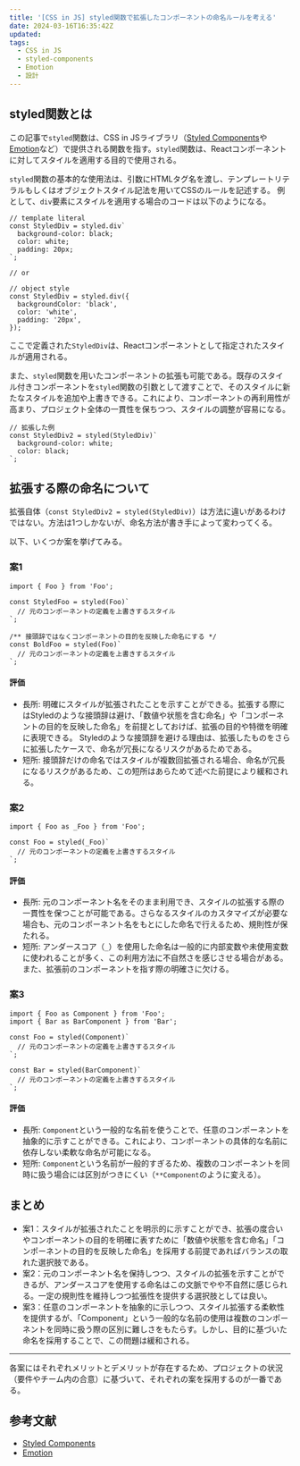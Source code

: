 ```yaml
---
title: '[CSS in JS] styled関数で拡張したコンポーネントの命名ルールを考える'
date: 2024-03-16T16:35:42Z
updated:
tags:
  - CSS in JS
  - styled-components
  - Emotion
  - 設計
---
```


## styled関数とは

この記事で`styled`関数は、CSS in JSライブラリ（[Styled Components](https://styled-components.com/)や[Emotion](https://emotion.sh/docs/introduction)など）で提供される関数を指す。`styled`関数は、Reactコンポーネントに対してスタイルを適用する目的で使用される。

`styled`関数の基本的な使用法は、引数にHTMLタグ名を渡し、テンプレートリテラルもしくはオブジェクトスタイル記法を用いてCSSのルールを記述する。
例として、`div`要素にスタイルを適用する場合のコードは以下のようになる。

```tsx
// template literal
const StyledDiv = styled.div`
  background-color: black;
  color: white;
  padding: 20px;
`;

// or

// object style
const StyledDiv = styled.div({
  backgroundColor: 'black',
  color: 'white',
  padding: '20px',
});
```

ここで定義された`StyledDiv`は、Reactコンポーネントとして指定されたスタイルが適用される。

また、`styled`関数を用いたコンポーネントの拡張も可能である。既存のスタイル付きコンポーネントを`styled`関数の引数として渡すことで、そのスタイルに新たなスタイルを追加や上書きできる。これにより、コンポーネントの再利用性が高まり、プロジェクト全体の一貫性を保ちつつ、スタイルの調整が容易になる。

```tsx
// 拡張した例
const StyledDiv2 = styled(StyledDiv)`
  background-color: white;
  color: black;
`;
```

## 拡張する際の命名について

拡張自体（`const StyledDiv2 = styled(StyledDiv)`）は方法に違いがあるわけではない。方法は1つしかないが、命名方法が書き手によって変わってくる。

以下、いくつか案を挙げてみる。

### 案1

```tsx
import { Foo } from 'Foo';

const StyledFoo = styled(Foo)`
  // 元のコンポーネントの定義を上書きするスタイル
`;

/** 接頭辞ではなくコンポーネントの目的を反映した命名にする */
const BoldFoo = styled(Foo)`
  // 元のコンポーネントの定義を上書きするスタイル
`;
```

#### 評価

- 長所: 明確にスタイルが拡張されたことを示すことができる。拡張する際にはStyledのような接頭辞は避け、「数値や状態を含む命名」や「コンポーネントの目的を反映した命名」を前提としておけば、拡張の目的や特徴を明確に表現できる。
  Styledのような接頭辞を避ける理由は、拡張したものをさらに拡張したケースで、命名が冗長になるリスクがあるためである。
- 短所: 接頭辞だけの命名ではスタイルが複数回拡張される場合、命名が冗長になるリスクがあるため、この短所はあらためて述べた前提により緩和される。

### 案2

```tsx
import { Foo as _Foo } from 'Foo';

const Foo = styled(_Foo)`
  // 元のコンポーネントの定義を上書きするスタイル
`;
```

#### 評価

- 長所: 元のコンポーネント名をそのまま利用でき、スタイルの拡張する際の一貫性を保つことが可能である。さらなるスタイルのカスタマイズが必要な場合も、元のコンポーネント名をもとにした命名で行えるため、規則性が保たれる。
- 短所: アンダースコア（`_`）を使用した命名は一般的に内部変数や未使用変数に使われることが多く、この利用方法に不自然さを感じさせる場合がある。また、拡張前のコンポーネントを指す際の明確さに欠ける。

### 案3

```tsx
import { Foo as Component } from 'Foo';
import { Bar as BarComponent } from 'Bar';

const Foo = styled(Component)`
  // 元のコンポーネントの定義を上書きするスタイル
`;

const Bar = styled(BarComponent)`
  // 元のコンポーネントの定義を上書きするスタイル
`;
```

#### 評価

- 長所: `Component`という一般的な名前を使うことで、任意のコンポーネントを抽象的に示すことができる。これにより、コンポーネントの具体的な名前に依存しない柔軟な命名が可能になる。
- 短所: `Component`という名前が一般的すぎるため、複数のコンポーネントを同時に扱う場合には区別がつきにくい（`**Component`のように変える）。

## まとめ

- 案1：スタイルが拡張されたことを明示的に示すことができ、拡張の度合いやコンポーネントの目的を明確に表すために「数値や状態を含む命名」「コンポーネントの目的を反映した命名」を採用する前提であればバランスの取れた選択肢である。
- 案2：元のコンポーネント名を保持しつつ、スタイルの拡張を示すことができるが、アンダースコアを使用する命名はこの文脈でやや不自然に感じられる。一定の規則性を維持しつつ拡張性を提供する選択肢としては良い。
- 案3：任意のコンポーネントを抽象的に示しつつ、スタイル拡張する柔軟性を提供するが、「Component」という一般的な名前の使用は複数のコンポーネントを同時に扱う際の区別に難しさをもたらす。しかし、目的に基づいた命名を採用することで、この問題は緩和される。

---

各案にはそれぞれメリットとデメリットが存在するため、プロジェクトの状況（要件やチーム内の合意）に基づいて、それぞれの案を採用するのが一番である。

## 参考文献

- [Styled Components](https://styled-components.com/)
- [Emotion](https://emotion.sh/docs/introduction)
